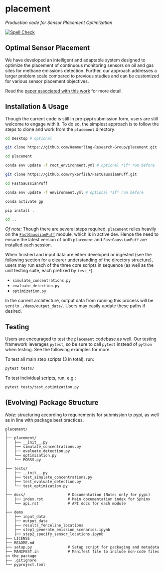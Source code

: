 # placement
*Production code for Sensor Placement Optimization*

[![Spell Check](https://github.com/Hammerling-Research-Group/placement/actions/workflows/spellcheck.yml/badge.svg)](https://github.com/Hammerling-Research-Group/placement/actions/workflows/spellcheck.yml)

## Optimal Sensor Placement

We have developed an intelligent and adaptable system designed to optimize the placement of continuous monitoring sensors on oil and gas sites for methane emissions detection. Further, our approach addresses a larger problem scale compared to previous studies and can be customized for various sensor placement objectives.

Read the [paper associated with this work](https://chemrxiv.org/engage/chemrxiv/article-details/66cd5008a4e53c4876b93af7) for more detail. 

## Installation & Usage

Though the current code is still in pre-pypi submission form, users are still welcome to engage with it. To do so, the simplest approach is to follow the steps to clone and work from the `placement` directory:

```bash
cd Desktop # optional
```

```bash
git clone https://github.com/Hammerling-Research-Group/placement.git
```

```bash
cd placement
```

```bash
conda env update -f root_environment.yml # optional *if* run before
```

```bash
git clone https://github.com/rykerfish/FastGaussianPuff.git
```

```bash
cd FastGaussianPuff
```

```bash
conda env update -f environment.yml # optional *if* run before
```

```bash
conda activate gp
```

```bash
pip install .
```

```bash
cd ..
```

*Of note:* Though there are several steps required, `placement` relies heavily on the [`FastGaussianPuff`](https://github.com/rykerfish/FastGaussianPuff) module, which is in active dev. Hence the need to ensure the latest version of both `placement` and `FastGaussianPuff` are installed each session. 

When finished and input data are either developed or ingested (see the following section for a clearer understanding of the directory structure), users may run each of the three core scripts in sequence (as well as the unit testing suite, each prefixed by `test_*`):

  - `simulate_concentrations.py`
  - `evaluate_detection.py`
  - `optimization.py`

In the current architecture, output data from running this process will be sent to `./demo/output_data/`. Users may easily update these paths if desired. 

## Testing

Users are encouraged to test the `placement` codebase as well. Our testing framework leverages `pytest`, so be sure to call `pytest` instead of `python` when testing. See the following examples for more. 

To test all main step scripts (3 in total), run: 

```bash
pytest tests/
```

To test individual scripts, run, e.g.:

```bash
pytest tests/test_optimization.py
```

## (Evolving) Package Structure

*Note*: structuring according to requirements for submission to pypi, as well as in line with package best practices. 

```
placement/
│
├── placement/
│   ├── __init__.py
│   ├── simulate_concentrations.py
│   ├── evaluate_detection.py
│   └── optimization.py
│   └── PORSS.py
│
├── tests/
│   ├── __init__.py           
│   ├── test_simulate_concentrations.py
│   ├── test_evaluate_detection.py
│   └── test_optimization.py
│
├── docs/                   # Documentation (Note: only for pypi)
│   ├── index.rst           # Main documentation index for Sphinx
│   └── api.rst             # API docs for each module
│
├── demo
│   ├── input_data
│   ├── output_data
│   ├── results_fenceline_locations
│   ├── step1_generate_emission_scenarios.ipynb
│   ├── step2_specify_sensor_locations.ipynb
├── LICENSE
├── README.md
├── setup.py                # Setup script for packaging and metadata
├── MANIFEST.in             # Manifest file to include non-code files in the package
├── .gitignore
└── pyproject.toml
```
